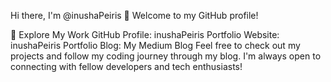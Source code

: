 Hi there, I'm @inushaPeiris 👋
Welcome to my GitHub profile!

🚀 Explore My Work
GitHub Profile: inushaPeiris
Portfolio Website: inushaPeiris Portfolio
Blog: My Medium Blog
Feel free to check out my projects and follow my coding journey through my blog. I'm always open to connecting with fellow developers and tech enthusiasts!
